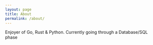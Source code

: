 ```yaml
---
layout: page
title: About
permalink: /about/
---
```


Enjoyer of Go, Rust & Python. Currently going through a Database/SQL phase
